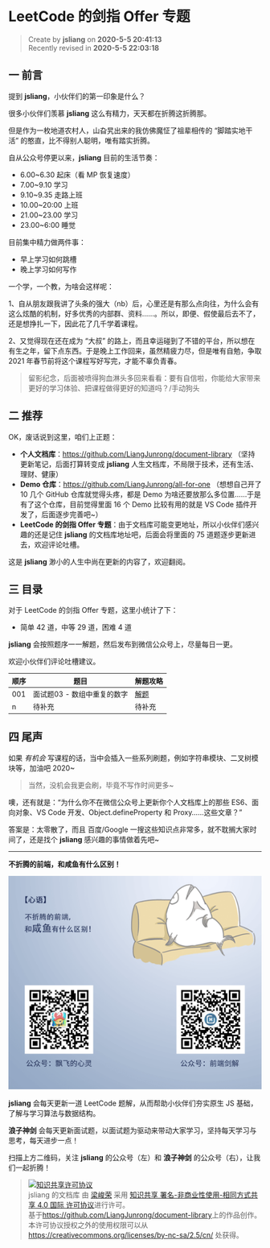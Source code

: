 LeetCode 的剑指 Offer 专题
===

> Create by **jsliang** on **2020-5-5 20:41:13**  
> Recently revised in **2020-5-5 22:03:18**

## 一 前言

提到 **jsliang**，小伙伴们的第一印象是什么？

很多小伙伴们羡慕 **jsliang** 这么有精力，天天都在折腾这折腾那。

但是作为一枚地道农村人，山旮旯出来的我仿佛魔怔了祖辈相传的 “脚踏实地干活” 的憨直，比不得别人聪明，唯有踏实折腾。

自从公众号停更以来，**jsliang** 目前的生活节奏：

* 6.00~6.30 起床（看 MP 恢复速度）
* 7.00~9.10 学习
* 9.10~9.35 走路上班
* 10.00~20:00 上班
* 21.00~23.00 学习
* 23.00~6:00 睡觉

目前集中精力做两件事：

* 早上学习如何跳槽
* 晚上学习如何写作

一个学，一个教，为啥会这样呢：

1、自从朋友跟我讲了头条的强大（nb）后，心里还是有那么点向往，为什么会有这么炫酷的机制，好多优秀的内部群、资料……。所以，即便、假使最后去不了，还是想挣扎一下，因此花了几千学着课程。

2、又觉得现在还在成为 “大叔” 的路上，而且幸运碰到了不错的平台，所以想在有生之年，留下点东西。于是晚上工作回来，虽然精疲力尽，但是唯有自勉，争取 2021 年春节前将这个课程写好写完，才能不辜负青春。

> 留影纪念，后面被喷得狗血淋头多回来看看：要有自信啦，你能给大家带来更好的学习体验、把课程做得更好的知道吗？/手动狗头

## 二 推荐

OK，废话说到这里，咱们上正题：

* **个人文档库**：https://github.com/LiangJunrong/document-library （坚持更新笔记，后面打算转变成 **jsliang** 人生文档库，不局限于技术，还有生活、理财、健康）
* **Demo 仓库**：https://github.com/LiangJunrong/all-for-one （想想自己开了 10 几个 GitHub 仓库就觉得头疼，都是 Demo 为啥还要放那么多位置……于是有了这个仓库，目前觉得里面 16 个 Demo 比较有用的就是 VS Code 插件开发了，后面逐步完善吧~）
* **LeetCode 的剑指 Offer 专题**：由于文档库可能变更地址，所以小伙伴们感兴趣的还是记住 **jsliang** 的文档库地址吧，后面会将里面的 75 道题逐步更新进去，欢迎评论吐槽。

这是 **jsliang** 渺小的人生中尚在更新的内容了，欢迎翻阅。

## 三 目录

对于 LeetCode 的剑指 Offer 专题，这里小统计了下：

* 简单 42 道，中等 29 道，困难 4 道

**jsliang** 会按照题序一一解题，然后发布到微信公众号上，尽量每日一更。

欢迎小伙伴们评论吐槽建议。

| 顺序 | 题目 | 解题攻略 |
| --- | --- | --- |
| 001 | 面试题03 - 数组中重复的数字 | [解题](./面试题03-数组中重复的数字.md) |
| n | 待补充 | 待补充 |

## 四 尾声

如果 *有机会* 写课程的话，当中会插入一些系列刷题，例如字符串模块、二叉树模块等，加油吧 2020~

> 当然，没机会我更会刷，毕竟不写作时间更多~

噢，还有就是：“为什么你不在微信公众号上更新你个人文档库上的那些 ES6、面向对象、VS Code 开发、Object.defineProperty 和 Proxy……这些文章？”

答案是：太零散了，而且 百度/Google 一搜这些知识点非常多，就不耽搁大家时间了，还是找个 **jsliang** 感兴趣的事情做着先吧~

---

**不折腾的前端，和咸鱼有什么区别！**

![图](../../../public-repertory/img/z-index-small.png)

**jsliang** 会每天更新一道 LeetCode 题解，从而帮助小伙伴们夯实原生 JS 基础，了解与学习算法与数据结构。

**浪子神剑** 会每天更新面试题，以面试题为驱动来带动大家学习，坚持每天学习与思考，每天进步一点！

扫描上方二维码，关注 **jsliang** 的公众号（左）和 **浪子神剑** 的公众号（右），让我们一起折腾！

> <a rel="license" href="http://creativecommons.org/licenses/by-nc-sa/4.0/"><img alt="知识共享许可协议" style="border-width:0" src="https://i.creativecommons.org/l/by-nc-sa/4.0/88x31.png" /></a><br /><span xmlns:dct="http://purl.org/dc/terms/" property="dct:title">jsliang 的文档库</span> 由 <a xmlns:cc="http://creativecommons.org/ns#" href="https://github.com/LiangJunrong/document-library" property="cc:attributionName" rel="cc:attributionURL">梁峻荣</a> 采用 <a rel="license" href="http://creativecommons.org/licenses/by-nc-sa/4.0/">知识共享 署名-非商业性使用-相同方式共享 4.0 国际 许可协议</a>进行许可。<br />基于<a xmlns:dct="http://purl.org/dc/terms/" href="https://github.com/LiangJunrong/document-library" rel="dct:source">https://github.com/LiangJunrong/document-library</a>上的作品创作。<br />本许可协议授权之外的使用权限可以从 <a xmlns:cc="http://creativecommons.org/ns#" href="https://creativecommons.org/licenses/by-nc-sa/2.5/cn/" rel="cc:morePermissions">https://creativecommons.org/licenses/by-nc-sa/2.5/cn/</a> 处获得。